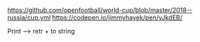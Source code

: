 https://github.com/openfootball/world-cup/blob/master/2018--russia/cup.yml
https://codepen.io/jimmyhayek/pen/yJkdEB/


Print --> retr + to string
